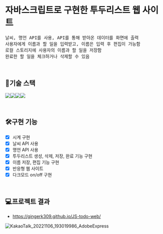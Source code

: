 # 자바스크립트로 구현한 투두리스트 웹 사이트

<pre>
날씨, 명언 API를 사용, API를 통해 받아온 데이터를 화면에 출력
사용자에게 이름과 할 일을 입력받고, 이름은 입력 후 편집이 가능함
로컬 스토리지에 사용자의 이름과 할 일을 저장함
완료한 할 일을 체크하거나 삭제할 수 있음
</pre>
<br>

## 🔧기술 스택

<img src="https://img.shields.io/badge/html-E34F26?style=for-the-badge&logo=html5&logoColor=white"><img src="https://img.shields.io/badge/css-1572B6?style=for-the-badge&logo=css3&logoColor=white"><img src="https://img.shields.io/badge/javascript-F7DF1E?style=for-the-badge&logo=javascript&logoColor=black"><img src="https://img.shields.io/badge/VSC-007ACC?style=for-the-badge&logo=Visual Studio Code&logoColor=white">

<br>

## 🛠구현 기능

- [x] 시계 구현
- [x] 날씨 API 사용
- [x] 명언 API 사용
- [x] 투두리스트 생성, 삭제, 저장, 완료 기능 구현
- [x] 이름 저장, 편집 기능 구현
- [x] 반응형 웹 사이트
- [x] 다크모드 on/off 구현

<br>

## 💻프로젝트 결과

- https://gingerk309.github.io/JS-todo-web/

![KakaoTalk_20221106_193019986_AdobeExpress](https://user-images.githubusercontent.com/49302989/200165824-b663fd6c-d373-4b84-8940-bc2706b9c1ac.gif)
